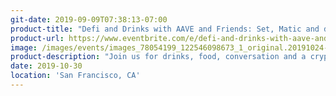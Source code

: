 ```yaml
---
git-date: 2019-09-09T07:38:13-07:00
product-title: "Defi and Drinks with AAVE and Friends: Set, Matic and dYdX"
product-url: https://www.eventbrite.com/e/defi-and-drinks-with-aave-and-friends-set-matic-and-dydx-tickets-78209252981
image: /images/events/images_78054199_122546098673_1_original.20191024-130300.jpeg
product-description: "Join us for drinks, food, conversation and a crypto/defi themed pub quiz incl $1000 dai in prizes in honor of SFBW."  
date: 2019-10-30
location: 'San Francisco, CA'
---
```

